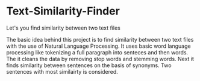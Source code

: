 # Text-Similarity-Finder
Let's you find similarity between two text files

The basic idea behind this project is to find similarity between two text files with the use of Natural Language Processing.
It uses basic word language processing like tokenizing a full paragraph into senteces and then words. The it cleans 
the data by removing stop words and stemming words. Next it finds similarity between sentences on the basis of synonyms.
Two sentences with most similairty is considered.
